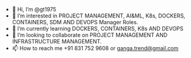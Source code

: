 - 👋 Hi, I’m @gt1975
- 👀 I’m interested in PROJECT MANAGEMENT, AI&ML, K8s, DOCKERS, CONTAINERS, SDM AND DEVOPS Manager Roles. 
- 🌱 I’m currently learning DOCKERS, CONTAINERS, K8s AND DEVOPS
- 💞️ I’m looking to collaborate on PROJECT MANAGEMENT AND INFRASTRUCTURE MANAGEMENT.
- 📫 How to reach me +91 831 752 9608 or ganga.trend@gmail.com

<!---
gt1975/gt1975 is a ✨ special ✨ repository because its `README.md` (this file) appears on your GitHub profile.
You can click the Preview link to take a look at your changes.
--->
